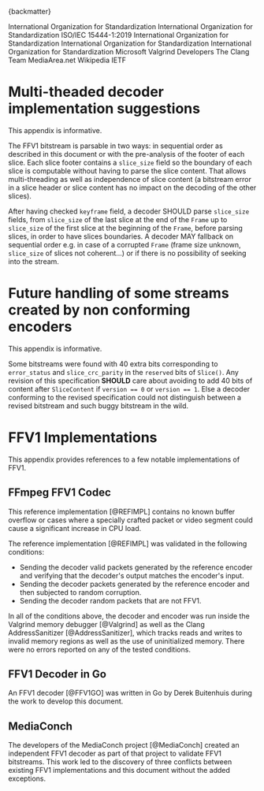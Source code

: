 
{backmatter}

<reference anchor="ISO.9899.2018">
  <front>
    <title>Programming languages - C</title>
    <author>
      <organization>International Organization for Standardization</organization>
    </author>
    <date month="" year="2018"/>
  </front>
  <seriesInfo name="ISO" value="Standard 9899"/>
</reference>

<reference anchor="ISO.15444-1.2019">
  <front>
    <title>Information technology -- JPEG 2000 image coding system: Core coding system</title>
    <author>
      <organization>International Organization for Standardization</organization>
    </author>
    <date year="2019" month="October"/>
  </front>
    <refcontent>ISO/IEC 15444-1:2019</refcontent>
</reference>

<reference anchor="ISO.14495-1.1999">
  <front>
    <title>Information technology -- Lossless and near-lossless compression of continuous-tone still images: Baseline</title>
    <author>
      <organization>International Organization for Standardization</organization>
    </author>
    <date month="December" year="1999" />
  </front>
</reference>

<reference anchor="ISO.14496-10.2014">
  <front>
    <title>Information technology -- Coding of audio-visual objects -- Part 10: Advanced Video Coding</title>
    <author>
      <organization>International Organization for Standardization</organization>
    </author>
    <date month="September" year="2014" />
  </front>
</reference>

<reference anchor="ISO.14496-12.2015">
  <front>
    <title>Information technology -- Coding of audio-visual objects -- Part 12: ISO base media file format</title>
    <author>
      <organization>International Organization for Standardization</organization>
    </author>
    <date month="December" year="2015" />
  </front>
</reference>

<reference anchor="Range-Encoding">
  <front>
    <title>Range encoding: an algorithm for removing redundancy from a digitised message</title>
    <author initials="G. N. N." surname="Martin" fullname="G. N. N. Martin"/>
    <date month="July" year="1979" />
  </front>
  <seriesInfo name="Proceedings of the Conference on Video and Data Recording." value="Institution of Electronic and Radio Engineers, Hampshire, England"/>
</reference>

<reference anchor="AVI" target="https://msdn.microsoft.com/en-us/library/windows/desktop/dd318189%28v=vs.85%29.aspx">
  <front>
    <title>AVI RIFF File Reference</title>
    <author>
      <organization>Microsoft</organization>
    </author>
    <date year="undated" />
  </front>
</reference>

<reference anchor="HuffYUV" target="https://web.archive.org/web/20040402121343/http://cultact-server.novi.dk/kpo/huffyuv/huffyuv.html">
  <front>
    <title>HuffYUV</title>
    <author initials="B." surname="Rudiak-Gould" fullname="Ben Rudiak-Gould"/>
    <date month="December" year="2003" />
  </front>
</reference>

<reference anchor="NUT" target="https://ffmpeg.org/~michael/nut.txt">
  <front>
    <title>NUT Open Container Format</title>
    <author initials="M." surname="Niedermayer" fullname="Michael Niedermayer"/>
    <date month="December" year="2013" />
  </front>
</reference>

<reference anchor="Valgrind" target="https://valgrind.org/">
  <front>
    <title>Valgrind website</title>
    <author>
      <organization>Valgrind Developers</organization>
    </author>
    <date year="undated" />
  </front>
</reference>

<reference anchor="AddressSanitizer" target="https://clang.llvm.org/docs/AddressSanitizer.html">
  <front>
    <title>ASAN AddressSanitizer website</title>
    <author>
      <organization>The Clang Team</organization>
    </author>
    <date year="undated" />
  </front>
</reference>

<reference anchor="REFIMPL" target="https://ffmpeg.org">
  <front>
    <title>The reference FFV1 implementation / the FFV1 codec in FFmpeg</title>
    <author initials="M." surname="Niedermayer" fullname="Michael Niedermayer"/>
    <date year="undated" />
  </front>
</reference>

<reference anchor="FFV1GO" target="https://github.com/dwbuiten/go-ffv1">
  <front>
    <title>FFV1 Decoder in Go</title>
    <author initials="D." surname="Buitenhuis" fullname="Derek Buitenhuis"/>
    <date year="2019" />
  </front>
</reference>



<reference anchor="MediaConch" target="https://mediaarea.net/MediaConch">
  <front>
    <title>MediaConch</title>
    <author>
      <organization>MediaArea.net</organization>
    </author>
    <date year="2018" />
  </front>
</reference>

<reference anchor="YCbCr" target="https://en.wikipedia.org/w/index.php?title=YCbCr">
  <front>
    <title>YCbCr</title>
    <author>
      <organization>Wikipedia</organization>
    </author>
    <date year="undated" />
  </front>
</reference>

<reference anchor="Matroska" target="https://datatracker.ietf.org/doc/draft-ietf-cellar-matroska/">
  <front>
    <title>Matroska</title>
    <author>
      <organization>IETF</organization>
    </author>
    <date year="2019" />
  </front>
</reference>

<reference anchor="FFV1_V0" target="https://git.videolan.org/?p=ffmpeg.git;a=commit;h=b548f2b91b701e1235608ac882ea6df915167c7e">
  <front>
    <title>Commit to mark FFV1 version 0 as non-experimental</title>
    <author initials="M." surname="Niedermayer" fullname="Michael Niedermayer"/>
    <date month="April" year="2006" />
  </front>
</reference>

<reference anchor="FFV1_V1" target="https://git.videolan.org/?p=ffmpeg.git;a=commit;h=68f8d33becbd73b4d0aa277f472a6e8e72ea6849">
  <front>
    <title>Commit to release FFV1 version 1</title>
    <author initials="M." surname="Niedermayer" fullname="Michael Niedermayer"/>
    <date month="April" year="2009" />
  </front>
</reference>

<reference anchor="FFV1_V3" target="https://git.videolan.org/?p=ffmpeg.git;a=commit;h=abe76b851c05eea8743f6c899cbe5f7409b0f301">
  <front>
    <title>Commit to mark FFV1 version 3 as non-experimental</title>
    <author initials="M." surname="Niedermayer" fullname="Michael Niedermayer"/>
    <date month="August" year="2013" />
  </front>
</reference>

# Multi-theaded decoder implementation suggestions

This appendix is informative.

The FFV1 bitstream is parsable in two ways: in sequential order as described in this document or with the pre-analysis of the footer of each slice. Each slice footer contains a `slice_size` field so the boundary of each slice is computable without having to parse the slice content. That allows multi-threading as well as independence of slice content (a bitstream error in a slice header or slice content has no impact on the decoding of the other slices).

After having checked `keyframe` field, a decoder SHOULD parse `slice_size` fields, from `slice_size` of the last slice at the end of the `Frame` up to `slice_size` of the first slice at the beginning of the `Frame`, before parsing slices, in order to have slices boundaries. A decoder MAY fallback on sequential order e.g. in case of a corrupted `Frame` (frame size unknown, `slice_size` of slices not coherent...) or if there is no possibility of seeking into the stream.

# Future handling of some streams created by non conforming encoders

This appendix is informative.

Some bitstreams were found with 40 extra bits corresponding to `error_status` and `slice_crc_parity` in the `reserved` bits of `Slice()`. Any revision of this specification **SHOULD** care about avoiding to add 40 bits of content after `SliceContent` if `version == 0` or `version == 1`. Else a decoder conforming to the revised specification could not distinguish between a revised bitstream and such buggy bitstream in the wild.

# FFV1 Implementations

This appendix provides references to a few notable implementations of FFV1.

## FFmpeg FFV1 Codec

This reference implementation [@REFIMPL] contains no known buffer overflow or cases where a specially crafted packet or video segment could cause a significant increase in CPU load.

The reference implementation [@REFIMPL] was validated in the following conditions:

* Sending the decoder valid packets generated by the reference encoder and verifying that the decoder's output matches the encoder's input.
* Sending the decoder packets generated by the reference encoder and then subjected to random corruption.
* Sending the decoder random packets that are not FFV1.

In all of the conditions above, the decoder and encoder was run inside the Valgrind memory debugger [@Valgrind] as well as the Clang AddressSanitizer [@AddressSanitizer], which tracks reads and writes to invalid memory regions as well as the use of uninitialized memory.  There were no errors reported on any of the tested conditions.

## FFV1 Decoder in Go

An FFV1 decoder [@FFV1GO] was written in Go by Derek Buitenhuis during the work to develop this document.

## MediaConch

The developers of the MediaConch project [@MediaConch] created an independent FFV1 decoder as part of that project to validate FFV1 bitstreams. This work led to the discovery of three conflicts between existing FFV1 implementations and this document without the added exceptions.
